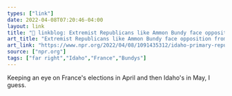 ```yaml
---
types: ["link"]
date: 2022-04-08T07:20:46-04:00
layout: link
title: "🔗 linkblog: Extremist Republicans like Ammon Bundy face opposition from moderates : NPR'"
art_title: "Extremist Republicans like Ammon Bundy face opposition from moderates : NPR"
art_link: "https://www.npr.org/2022/04/08/1091435312/idaho-primary-republican-party-politics"
source: ["npr.org"]
tags: ["far right","Idaho","France","Bundys"]
---
```

Keeping an eye on France's elections in April and then Idaho's in May, I guess.

